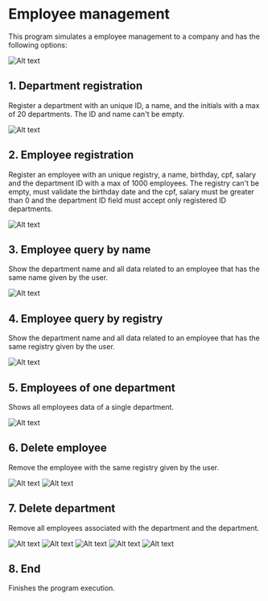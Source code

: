 # Employee management

This program simulates a employee management to a company and has the following options:

![Alt text](https://github.com/ja1za1/Employee-Management/blob/main/imgs/photo(introduction).png)

## 1. Department registration
   Register a department with an unique ID, a name, and the initials with a max of 20 departments. The ID and name can't be empty.
   
   ![Alt text](https://github.com/ja1za1/Employee-Management/blob/main/imgs/photo(deptregistration).png)

## 2. Employee registration
   Register an employee with an unique registry, a name, birthday, cpf, salary and the department ID with a max of 1000 employees. The registry can't be empty, must      validate the birthday date and the cpf, salary must be greater than 0 and the department ID field must accept only registered ID departments.
   
   ![Alt text](https://github.com/ja1za1/Employee-Management/blob/main/imgs/photo(employeeregistration).png)

## 3. Employee query by name
   Show the department name and all data related to an employee that has the same name given by the user.
   
   ![Alt text](https://github.com/ja1za1/Employee-Management/blob/main/imgs/photo(employeequeryname).png)

## 4. Employee query by registry
   Show the department name and all data related to an employee that has the same registry given by the user.
   
   ![Alt text](https://github.com/ja1za1/Employee-Management/blob/main/imgs/photo(employeequeryregistry).png)

## 5. Employees of one department
   Shows all employees data of a single department.
   
   ![Alt text](https://github.com/ja1za1/Employee-Management/blob/main/imgs/photo(employeesdpt).png)

## 6. Delete employee
   Remove the employee with the same registry given by the user.
   
   ![Alt text](https://github.com/ja1za1/Employee-Management/blob/main/imgs/photo(deleteemployee).png)
   ![Alt text](https://github.com/ja1za1/Employee-Management/blob/main/imgs/photo(deleteemployee2).png)

## 7. Delete department
   Remove all employees associated with the department and the department.
   
   ![Alt text](https://github.com/ja1za1/Employee-Management/blob/main/imgs/photo(deletedeptm).png)
   ![Alt text](https://github.com/ja1za1/Employee-Management/blob/main/imgs/photo(deletedeptm2).png)
   ![Alt text](https://github.com/ja1za1/Employee-Management/blob/main/imgs/photo(deletedeptm3).png)
   ![Alt text](https://github.com/ja1za1/Employee-Management/blob/main/imgs/photo(deletedeptm4).png)
   ![Alt text](https://github.com/ja1za1/Employee-Management/blob/main/imgs/photo(deletedeptm5).png)

## 8. End
   Finishes the program execution. 
